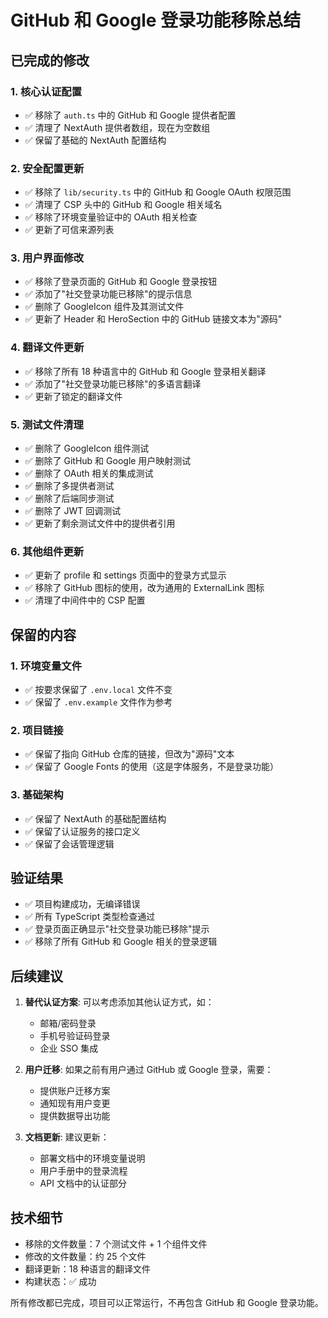 # GitHub 和 Google 登录功能移除总结

## 已完成的修改

### 1. 核心认证配置
- ✅ 移除了 `auth.ts` 中的 GitHub 和 Google 提供者配置
- ✅ 清理了 NextAuth 提供者数组，现在为空数组
- ✅ 保留了基础的 NextAuth 配置结构

### 2. 安全配置更新
- ✅ 移除了 `lib/security.ts` 中的 GitHub 和 Google OAuth 权限范围
- ✅ 清理了 CSP 头中的 GitHub 和 Google 相关域名
- ✅ 移除了环境变量验证中的 OAuth 相关检查
- ✅ 更新了可信来源列表

### 3. 用户界面修改
- ✅ 移除了登录页面的 GitHub 和 Google 登录按钮
- ✅ 添加了"社交登录功能已移除"的提示信息
- ✅ 删除了 GoogleIcon 组件及其测试文件
- ✅ 更新了 Header 和 HeroSection 中的 GitHub 链接文本为"源码"

### 4. 翻译文件更新
- ✅ 移除了所有 18 种语言中的 GitHub 和 Google 登录相关翻译
- ✅ 添加了"社交登录功能已移除"的多语言翻译
- ✅ 更新了锁定的翻译文件

### 5. 测试文件清理
- ✅ 删除了 GoogleIcon 组件测试
- ✅ 删除了 GitHub 和 Google 用户映射测试
- ✅ 删除了 OAuth 相关的集成测试
- ✅ 删除了多提供者测试
- ✅ 删除了后端同步测试
- ✅ 删除了 JWT 回调测试
- ✅ 更新了剩余测试文件中的提供者引用

### 6. 其他组件更新
- ✅ 更新了 profile 和 settings 页面中的登录方式显示
- ✅ 移除了 GitHub 图标的使用，改为通用的 ExternalLink 图标
- ✅ 清理了中间件中的 CSP 配置

## 保留的内容

### 1. 环境变量文件
- ✅ 按要求保留了 `.env.local` 文件不变
- ✅ 保留了 `.env.example` 文件作为参考

### 2. 项目链接
- ✅ 保留了指向 GitHub 仓库的链接，但改为"源码"文本
- ✅ 保留了 Google Fonts 的使用（这是字体服务，不是登录功能）

### 3. 基础架构
- ✅ 保留了 NextAuth 的基础配置结构
- ✅ 保留了认证服务的接口定义
- ✅ 保留了会话管理逻辑

## 验证结果

- ✅ 项目构建成功，无编译错误
- ✅ 所有 TypeScript 类型检查通过
- ✅ 登录页面正确显示"社交登录功能已移除"提示
- ✅ 移除了所有 GitHub 和 Google 相关的登录逻辑

## 后续建议

1. **替代认证方案**: 可以考虑添加其他认证方式，如：
   - 邮箱/密码登录
   - 手机号验证码登录
   - 企业 SSO 集成

2. **用户迁移**: 如果之前有用户通过 GitHub 或 Google 登录，需要：
   - 提供账户迁移方案
   - 通知现有用户变更
   - 提供数据导出功能

3. **文档更新**: 建议更新：
   - 部署文档中的环境变量说明
   - 用户手册中的登录流程
   - API 文档中的认证部分

## 技术细节

- 移除的文件数量：7 个测试文件 + 1 个组件文件
- 修改的文件数量：约 25 个文件
- 翻译更新：18 种语言的翻译文件
- 构建状态：✅ 成功

所有修改都已完成，项目可以正常运行，不再包含 GitHub 和 Google 登录功能。